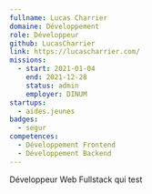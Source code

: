 ```yaml
---
fullname: Lucas Charrier
domaine: Développement
role: Développeur
github: LucasCharrier
link: https://lucascharrier.com/
missions:
  - start: 2021-01-04
    end: 2021-12-28
    status: admin
    employer: DINUM
startups:
  - aides.jeunes
badges:
  - segur
competences:
  - Développement Frontend
  - Développement Backend
---
```

Développeur Web Fullstack qui test